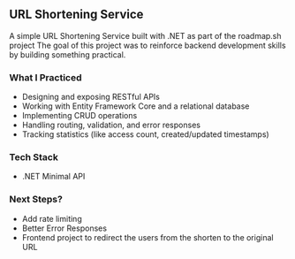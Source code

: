## URL Shortening Service
A simple URL Shortening Service built with .NET as part of the roadmap.sh project The goal of this project was to reinforce backend development skills by building something practical.

### What I Practiced
- Designing and exposing RESTful APIs
- Working with Entity Framework Core and a relational database
- Implementing CRUD operations
- Handling routing, validation, and error responses
- Tracking statistics (like access count, created/updated timestamps)

### Tech Stack
- .NET Minimal API

### Next Steps?
- Add rate limiting
- Better Error Responses
- Frontend project to redirect the users from the shorten to the original URL
